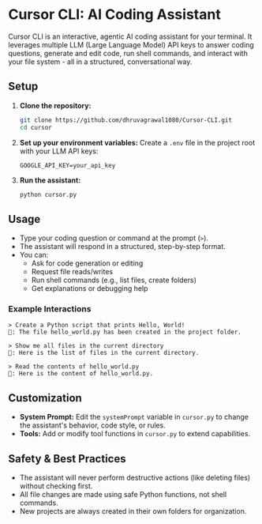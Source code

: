 # Cursor CLI: AI Coding Assistant

Cursor CLI is an interactive, agentic AI coding assistant for your terminal. It leverages multiple LLM (Large Language Model) API keys to answer coding questions, generate and edit code, run shell commands, and interact with your file system - all in a structured, conversational way.

## Setup

1. **Clone the repository:**
   ```sh
   git clone https://github.com/dhruvagrawal1080/Cursor-CLI.git
   cd cursor
   ```

3. **Set up your environment variables:**
   Create a `.env` file in the project root with your LLM API keys:
     ```env
     GOOGLE_API_KEY=your_api_key
     ```

4. **Run the assistant:**
   ```sh
   python cursor.py
   ```

## Usage
- Type your coding question or command at the prompt (`>`).
- The assistant will respond in a structured, step-by-step format.
- You can:
  - Ask for code generation or editing
  - Request file reads/writes
  - Run shell commands (e.g., list files, create folders)
  - Get explanations or debugging help

### Example Interactions
```
> Create a Python script that prints Hello, World!
🤖: The file hello_world.py has been created in the project folder.

> Show me all files in the current directory
🤖: Here is the list of files in the current directory.

> Read the contents of hello_world.py
🤖: Here is the content of hello_world.py.
```

## Customization
- **System Prompt:** Edit the `systemPrompt` variable in `cursor.py` to change the assistant's behavior, code style, or rules.
- **Tools:** Add or modify tool functions in `cursor.py` to extend capabilities.

## Safety & Best Practices
- The assistant will never perform destructive actions (like deleting files) without checking first.
- All file changes are made using safe Python functions, not shell commands.
- New projects are always created in their own folders for organization.

